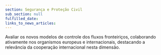 ```yaml
---
section: Segurança e Proteção Civil
sub_section: null
fulfilled_date:
links_to_news_articles:
---
```


Avaliar os novos modelos de controle dos fluxos fronteiriços, colaborando ativamente nos organismos europeus e internacionais, destacando a relevância da cooperação internacional nesta dimensão.